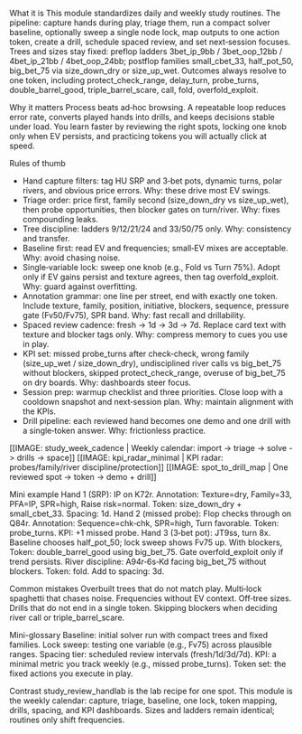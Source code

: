 What it is
This module standardizes daily and weekly study routines. The pipeline: capture hands during play, triage them, run a compact solver baseline, optionally sweep a single node lock, map outputs to one action token, create a drill, schedule spaced review, and set next‑session focuses. Trees and sizes stay fixed: preflop ladders 3bet_ip_9bb / 3bet_oop_12bb / 4bet_ip_21bb / 4bet_oop_24bb; postflop families small_cbet_33, half_pot_50, big_bet_75 via size_down_dry or size_up_wet. Outcomes always resolve to one token, including protect_check_range, delay_turn, probe_turns, double_barrel_good, triple_barrel_scare, call, fold, overfold_exploit.

Why it matters
Process beats ad‑hoc browsing. A repeatable loop reduces error rate, converts played hands into drills, and keeps decisions stable under load. You learn faster by reviewing the right spots, locking one knob only when EV persists, and practicing tokens you will actually click at speed.

Rules of thumb

* Hand capture filters: tag HU SRP and 3‑bet pots, dynamic turns, polar rivers, and obvious price errors. Why: these drive most EV swings.
* Triage order: price first, family second (size_down_dry vs size_up_wet), then probe opportunities, then blocker gates on turn/river. Why: fixes compounding leaks.
* Tree discipline: ladders 9/12/21/24 and 33/50/75 only. Why: consistency and transfer.
* Baseline first: read EV and frequencies; small‑EV mixes are acceptable. Why: avoid chasing noise.
* Single‑variable lock: sweep one knob (e.g., Fold vs Turn 75%). Adopt only if EV gains persist and texture agrees, then tag overfold_exploit. Why: guard against overfitting.
* Annotation grammar: one line per street, end with exactly one token. Include texture, family, position, initiative, blockers, sequence, pressure gate (Fv50/Fv75), SPR band. Why: fast recall and drillability.
* Spaced review cadence: fresh → 1d → 3d → 7d. Replace card text with texture and blocker tags only. Why: compress memory to cues you use in play.
* KPI set: missed probe_turns after check‑check, wrong family (size_up_wet / size_down_dry), undisciplined river calls vs big_bet_75 without blockers, skipped protect_check_range, overuse of big_bet_75 on dry boards. Why: dashboards steer focus.
* Session prep: warmup checklist and three priorities. Close loop with a cooldown snapshot and next‑session plan. Why: maintain alignment with the KPIs.
* Drill pipeline: each reviewed hand becomes one demo and one drill with a single‑token answer. Why: frictionless practice.

[[IMAGE: study_week_cadence | Weekly calendar: import -> triage -> solve -> drills -> space]]
[[IMAGE: kpi_radar_minimal | KPI radar: probes/family/river discipline/protection]]
[[IMAGE: spot_to_drill_map | One reviewed spot -> token -> demo + drill]]

Mini example
Hand 1 (SRP): IP on K72r. Annotation: Texture=dry, Family=33, PFA=IP, SPR=high, Raise risk=normal. Token: size_down_dry + small_cbet_33. Spacing: 1d.
Hand 2 (missed probe): Flop checks through on Q84r. Annotation: Sequence=chk‑chk, SPR=high, Turn favorable. Token: probe_turns. KPI: +1 missed probe.
Hand 3 (3‑bet pot): JT9ss, turn 8x. Baseline chooses half_pot_50; lock sweep shows Fv75 up. With blockers, Token: double_barrel_good using big_bet_75. Gate overfold_exploit only if trend persists.
River discipline: A94r‑6s‑Kd facing big_bet_75 without blockers. Token: fold. Add to spacing: 3d.

Common mistakes
Overbuilt trees that do not match play. Multi‑lock spaghetti that chases noise. Frequencies without EV context. Off‑tree sizes. Drills that do not end in a single token. Skipping blockers when deciding river call or triple_barrel_scare.

Mini-glossary
Baseline: initial solver run with compact trees and fixed families.
Lock sweep: testing one variable (e.g., Fv75) across plausible ranges.
Spacing tier: scheduled review intervals (fresh/1d/3d/7d).
KPI: a minimal metric you track weekly (e.g., missed probe_turns).
Token set: the fixed actions you execute in play.

Contrast
study_review_handlab is the lab recipe for one spot. This module is the weekly calendar: capture, triage, baseline, one lock, token mapping, drills, spacing, and KPI dashboards. Sizes and ladders remain identical; routines only shift frequencies.

